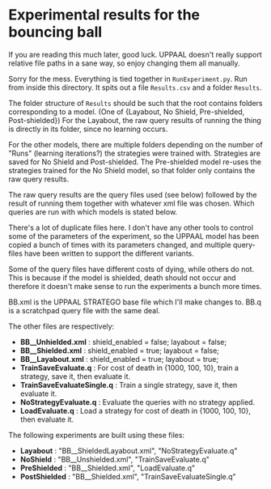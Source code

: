 # Experimental results for the bouncing ball

If you are reading this much later, good luck. UPPAAL doesn't really support relative file paths in a sane way, so enjoy changing them all manually. 

Sorry for the mess. Everything is tied together in `RunExperiment.py`. Run from inside this directory. It spits out a file `Results.csv` and a folder `Results`. 

The folder structure of `Results` should be such that the root contains folders corresponding to a model. (One of {Layabout, No Shield, Pre-shielded, Post-shielded}) For the Layabout, the raw query results of running the thing is directly in its folder, since no learning occurs.

For the other models, there are multiple folders depending on the number of "Runs" (learning iterations?) the strategies were trained with. Strategies are saved for No Shield and Post-shielded. The Pre-shielded model re-uses the strategies trained for the No Shield model, so that folder only contains the raw query results. 

The raw query results are the query files used (see below) followed by the result of running them together with whatever xml file was chosen. Which queries are run with which models is stated below.

There's a lot of duplicate files here. I don't have any other tools to control some of the parameters of the experiment, so the UPPAAL model has been copied a bunch of times with its parameters changed, and multiple query-files have been written to support the different variants. 

Some of the query files have different costs of dying, while others do not. This is because if the model is shielded, death should not occur and  therefore it doesn't make sense to run the experiments a bunch more times. 

BB.xml is the UPPAAL STRATEGO base file which I'll make changes to. BB.q is a scratchpad query file with  the same deal. 

The other files are respectively:

 - **BB__Unhielded.xml** : shield_enabled = false; layabout = false;
 - **BB__Shielded.xml** : shield_enabled = true; layabout = false;
 - **BB__Layabout.xml** : shield_enabled = true; layabout = true;
 - **TrainSaveEvaluate.q** : For cost of death in {1000, 100, 10}, train a strategy, save it, then evaluate it.
 - **TrainSaveEvaluateSingle.q** : Train a single strategy, save it, then evaluate it.
 - **NoStrategyEvaluate.q** : Evaluate the queries with no strategy applied.
 - **LoadEvaluate.q** : Load a strategy for cost of death in {1000, 100, 10}, then evaluate it.

The following experiments are built using these files:

 - **Layabout**  : "BB__ShieldedLayabout.xml",  "NoStrategyEvaluate.q"
 - **NoShield**  : "BB__Unshielded.xml",  "TrainSaveEvaluate.q"
 - **PreShielded**  : "BB__Shielded.xml",  "LoadEvaluate.q"
 - **PostShielded**  : "BB__Shielded.xml",  "TrainSaveEvaluateSingle.q"